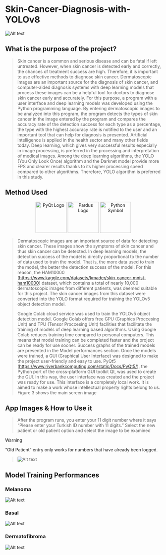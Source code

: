 # Skin-Cancer-Diagnosis-with-YOLOv8

![Alt text](https://github.com/Eminkorkut/Skin-Cancer-Diagnosis-with-YOLOv8-/blob/main/files/mainPhoto.png)

## What is the purpose of the project?
> Skin cancer is a common and serious disease and can be fatal if left untreated. However, when skin cancer is detected early and correctly, the chances of treatment success are high. Therefore, it is important to use effective methods to diagnose skin cancer. Dermatoscopic images are an important source for the diagnosis of skin cancer, and computer-aided diagnosis systems with deep learning models that process these images can be a helpful tool for doctors to diagnose skin cancer early and accurately. For this purpose, a program with a user interface and deep learning models was developed using the Python programming language. By entering dermatoscopic images to be analyzed into this program, the program detects the types of skin cancer in the image entered by the program and compares the accuracy rate of the detection success for each type as a percentage, the type with the highest accuracy rate is notified to the user and an important tool that can help for diagnosis is presented. Artificial intelligence is applied in the health sector and many other fields today. Deep learning, which gives very successful results especially in image processing, is preferred in the processing and interpretation of medical images. Among the deep learning algorithms, the YOLO (You Only Look Once) algorithm and the Darknet model provide more FPS and clearer results thanks to its higher processing speed compared to other algorithms. Therefore, YOLO algorithm is preferred in this study.

## Method Used

<p align="center">  
  <img src="https://github.com/Eminkorkut/Skin-Cancer-Diagnosis-with-YOLOv8-/blob/main/files/PyQt-Logo.wine.png" alt="PyQt Logo" width="100"/>
  <img src="https://github.com/Eminkorkut/Skin-Cancer-Diagnosis-with-YOLOv8-/blob/main/files/Pardus_logo.svg.png" alt="Pardus Logo" width="100"/>
  <img src="https://github.com/Eminkorkut/Skin-Cancer-Diagnosis-with-YOLOv8-/blob/main/files/Python-Symbol.png" alt="Python Symbol" width="100"/>
</p>

> Dermatoscopic images are an important source of data for detecting skin cancer. These images show the symptoms of skin cancer and thus skin cancer can be detected. In deep learning models, the detection success of the model is directly proportional to the number of data used to train the model. That is, the more data used to train the model, the better the detection success of the model. For this reason, the HAM10000 (https://www.kaggle.com/datasets/kmader/skin-cancer-mnist-ham10000) dataset, which contains a total of nearly 10,000 dermatoscopic images from different patients, was deemed suitable for this project. The skin cancer images from this dataset were converted into the YOLO format required for training the YOLOv5 object detection model.
> 
> Google Colab cloud service was used to train the YOLOv5 object detection model. Google Colab offers free GPU (Graphics Proccesing Unit) and TPU (Tensor Proccesing Unit) facilities that facilitate the training of models of deep learning based algorithms. Using Google Colab reduces training time compared to personal computers. This means that model training can be completed faster and the project can be ready for use sooner. Success graphs of the trained models are presented in the Model performances section. Once the models were trained, a GUI (Graphical User Interface) was designed to make the project user-friendly and easy to use. PyQt5 (https://www.riverbankcomputing.com/static/Docs/PyQt5/), the Python port of the cross-platform GUI toolkit Qt, was used to create the GUI. In this way, the user interface was created and the project was ready for use. This interface is a completely local work. It is aimed to make a work whose intellectual property rights belong to us. Figure 3 shows the main screen image


## App Images & How to Use it
> After the program runs, you enter your 11 digit number where it says “Please enter your Turkish ID number with 11 digits.” Select the new patient or old patient option and select the image to be examined

> [!WARNING]
> “Old Patient” entry only works for numbers that have already been logged.

> ![Alt text](https://github.com/Eminkorkut/Skin-Cancer-Diagnosis-with-YOLOv8-/blob/main/files/ss1.png)


## Model Training Performances
### Melanoma
![Alt text](https://github.com/Eminkorkut/Skin-Cancer-Diagnosis-with-YOLOv8-/blob/main/files/melanoma_results.png)
### Basal
![Alt text](https://github.com/Eminkorkut/Skin-Cancer-Diagnosis-with-YOLOv8-/blob/main/files/basal_results.png)
### Dermatofibroma
![Alt text](https://github.com/Eminkorkut/Skin-Cancer-Diagnosis-with-YOLOv8-/blob/main/files/dermatofibroma_results.png)
